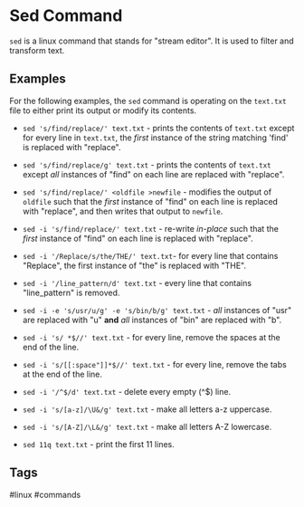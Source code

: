 # Sed Command

`sed` is a linux command that stands for "stream editor". It is used to filter and transform text.   

## Examples
For the following examples, the `sed` command is operating on the `text.txt` file to either print its output or modify its contents.  

* `sed 's/find/replace/' text.txt` - prints the contents of `text.txt` except for every line in `text.txt`, the *first* instance of the string matching 'find' is replaced with "replace".   

* `sed 's/find/replace/g' text.txt` - prints the contents of `text.txt` except *all* instances of "find" on each line are replaced with "replace".   

* `sed 's/find/replace/' <oldfile >newfile` - modifies the output of `oldfile` such that the *first* instance of "find" on each line is replaced with "replace", and then writes that output to `newfile`.  

* `sed -i 's/find/replace/' text.txt` - re-write *in-place* such that the *first* instance of "find" on each line is replaced with "replace".  

* `sed -i '/Replace/s/the/THE/' text.txt`- for every line that contains "Replace", the first instance of "the" is replaced with "THE".  

* `sed -i '/line_pattern/d' text.txt` - every line that contains "line_pattern" is removed.  

* `sed -i -e 's/usr/u/g' -e 's/bin/b/g' text.txt` - *all* instances of "usr" are replaced with "u" **and** *all* instances of "bin" are replaced with "b".  

* `sed -i 's/ *$//' text.txt` - for every line, remove the spaces at the end of the line.  

* `sed -i 's/[[:space"]]*$//' text.txt` - for every line, remove the tabs at the end of the line.  

* `sed -i '/^$/d' text.txt` - delete every empty (^$) line.   

* `sed -i 's/[a-z]/\U&/g' text.txt` - make all letters a-z uppercase.  

* `sed -i 's/[A-Z]/\L&/g' text.txt` - make all letters A-Z lowercase.  

* `sed 11q text.txt` - print the first 11 lines.   

## Tags
#linux #commands
